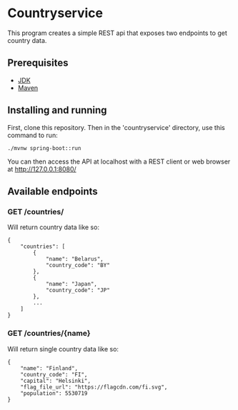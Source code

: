 # Countryservice

This program creates a simple REST api that exposes two endpoints to get country data.

## Prerequisites

- [JDK](https://www.oracle.com/java/technologies/downloads/#java11)
- [Maven](https://maven.apache.org/)

## Installing and running

First, clone this repository. Then in the 'countryservice' directory, use this command to run:

```
./mvnw spring-boot::run
```

You can then access the API at localhost with a REST client or web browser at http://127.0.0.1:8080/

## Available endpoints

### GET /countries/

Will return country data like so: 

```
{
    "countries": [
        {
            "name": "Belarus",
            "country_code": "BY"
        },
        {
            "name": "Japan",
            "country_code": "JP"
        },
        ...
    ]
}
```

### GET /countries/{name}

Will return single country data like so: 

```
{
    "name": "Finland",
    "country_code": "FI",
    "capital": "Helsinki",
    "flag_file_url": "https://flagcdn.com/fi.svg",
    "population": 5530719
}
```

